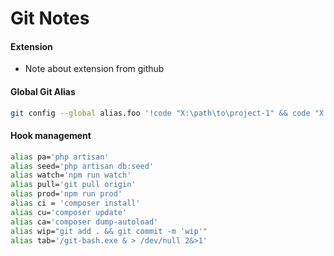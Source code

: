 # Git Notes

#### Extension
- Note about extension from github


#### Global Git Alias
```bash
git config --global alias.foo '!code "X:\path\to\project-1" && code "X:\path\to\project-2"'
```

#### Hook management

```bash
alias pa='php artisan'
alias seed='php artisan db:seed'
alias watch='npm run watch'
alias pull='git pull origin'
alias prod='npm run prod'
alias ci = 'composer install'
alias cu='composer update'
alias ca='composer dump-autoload'
alias wip="git add . && git commit -m 'wip'"
alias tab='/git-bash.exe & > /dev/null 2&>1'
```

